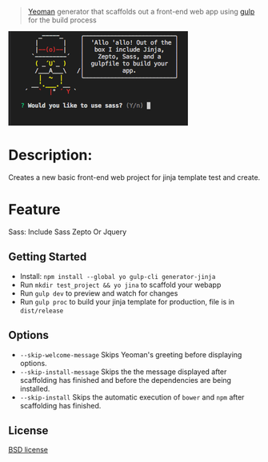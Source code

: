 > [Yeoman](http://yeoman.io) generator that scaffolds out a front-end web app using [gulp](http://gulpjs.com/) for the build process

![](screenshot.png)

# Description:
Creates a new basic front-end web project for jinja template test and create.

# Feature

Sass: Include Sass
Zepto Or Jquery

## Getting Started

- Install: `npm install --global yo gulp-cli generator-jinja`
- Run `mkdir test_project && yo jina` to scaffold your webapp
- Run `gulp dev` to preview and watch for changes
- Run `gulp proc` to build your jinja template for production, file is in `dist/release`

## Options

- `--skip-welcome-message`
  Skips Yeoman's greeting before displaying options.
- `--skip-install-message`
  Skips the the message displayed after scaffolding has finished and before the dependencies are being installed.
- `--skip-install`
  Skips the automatic execution of `bower` and `npm` after scaffolding has finished.

## License

[BSD license](http://opensource.org/licenses/bsd-license.php)